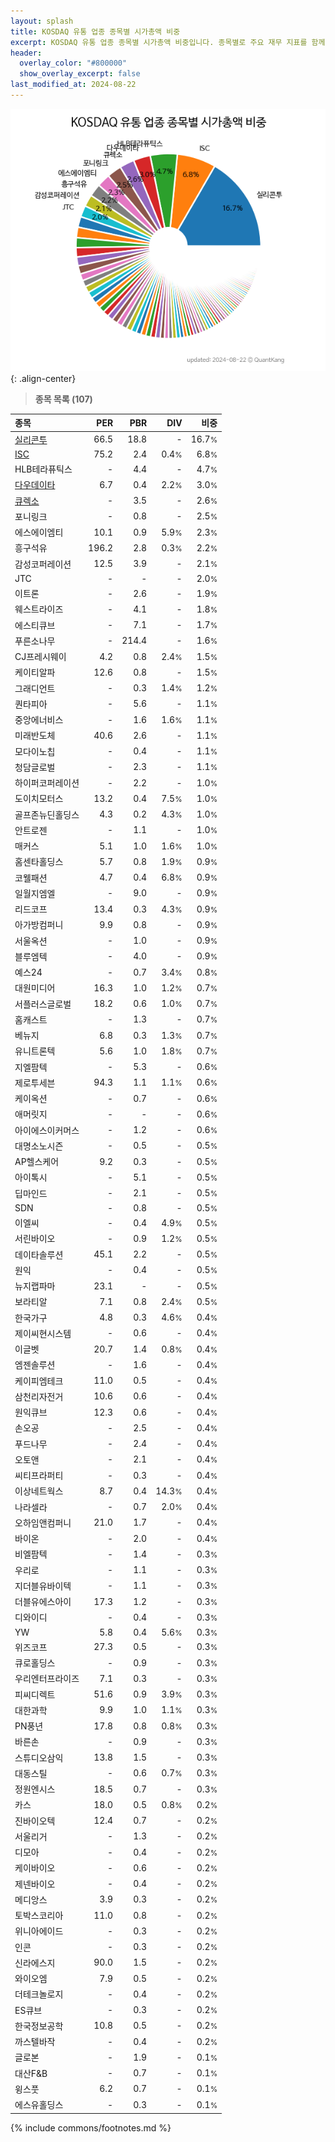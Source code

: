 ```yaml
---
layout: splash
title: KOSDAQ 유통 업종 종목별 시가총액 비중
excerpt: KOSDAQ 유통 업종 종목별 시가총액 비중입니다. 종목별로 주요 재무 지표를 함께 표시합니다.
header:
  overlay_color: "#800000"
  show_overlay_excerpt: false
last_modified_at: 2024-08-22
---
```



![KOSDAQ 유통 업종 종목별 시가총액 비중](/stats/sector/images/kosdaq_업종_유통_종목.png){: .align-center}


> **종목 목록 (107)**<a id="list"></a>

| **종목** | **PER** | **PBR** | **DIV** | **비중** |
| :------- | ------: | ------: | ------: | -------: |
| [실리콘투](/257720/) | 66.5 | 18.8 | - | 16.7<small>%</small> |
| [ISC](/095340/) | 75.2 | 2.4 | 0.4<small>%</small> | 6.8<small>%</small> |
| HLB테라퓨틱스 | - | 4.4 | - | 4.7<small>%</small> |
| [다우데이타](/032190/) | 6.7 | 0.4 | 2.2<small>%</small> | 3.0<small>%</small> |
| [큐렉소](/060280/) | - | 3.5 | - | 2.6<small>%</small> |
| 포니링크 | - | 0.8 | - | 2.5<small>%</small> |
| 에스에이엠티 | 10.1 | 0.9 | 5.9<small>%</small> | 2.3<small>%</small> |
| 흥구석유 | 196.2 | 2.8 | 0.3<small>%</small> | 2.2<small>%</small> |
| 감성코퍼레이션 | 12.5 | 3.9 | - | 2.1<small>%</small> |
| JTC | - | - | - | 2.0<small>%</small> |
| 이트론 | - | 2.6 | - | 1.9<small>%</small> |
| 웨스트라이즈 | - | 4.1 | - | 1.8<small>%</small> |
| 에스티큐브 | - | 7.1 | - | 1.7<small>%</small> |
| 푸른소나무 | - | 214.4 | - | 1.6<small>%</small> |
| CJ프레시웨이 | 4.2 | 0.8 | 2.4<small>%</small> | 1.5<small>%</small> |
| 케이티알파 | 12.6 | 0.8 | - | 1.5<small>%</small> |
| 그래디언트 | - | 0.3 | 1.4<small>%</small> | 1.2<small>%</small> |
| 퀀타피아 | - | 5.6 | - | 1.1<small>%</small> |
| 중앙에너비스 | - | 1.6 | 1.6<small>%</small> | 1.1<small>%</small> |
| 미래반도체 | 40.6 | 2.6 | - | 1.1<small>%</small> |
| 모다이노칩 | - | 0.4 | - | 1.1<small>%</small> |
| 청담글로벌 | - | 2.3 | - | 1.1<small>%</small> |
| 하이퍼코퍼레이션 | - | 2.2 | - | 1.0<small>%</small> |
| 도이치모터스 | 13.2 | 0.4 | 7.5<small>%</small> | 1.0<small>%</small> |
| 골프존뉴딘홀딩스 | 4.3 | 0.2 | 4.3<small>%</small> | 1.0<small>%</small> |
| 안트로젠 | - | 1.1 | - | 1.0<small>%</small> |
| 매커스 | 5.1 | 1.0 | 1.6<small>%</small> | 1.0<small>%</small> |
| 홈센타홀딩스 | 5.7 | 0.8 | 1.9<small>%</small> | 0.9<small>%</small> |
| 코웰패션 | 4.7 | 0.4 | 6.8<small>%</small> | 0.9<small>%</small> |
| 일월지엠엘 | - | 9.0 | - | 0.9<small>%</small> |
| 리드코프 | 13.4 | 0.3 | 4.3<small>%</small> | 0.9<small>%</small> |
| 아가방컴퍼니 | 9.9 | 0.8 | - | 0.9<small>%</small> |
| 서울옥션 | - | 1.0 | - | 0.9<small>%</small> |
| 블루엠텍 | - | 4.0 | - | 0.9<small>%</small> |
| 예스24 | - | 0.7 | 3.4<small>%</small> | 0.8<small>%</small> |
| 대원미디어 | 16.3 | 1.0 | 1.2<small>%</small> | 0.7<small>%</small> |
| 서플러스글로벌 | 18.2 | 0.6 | 1.0<small>%</small> | 0.7<small>%</small> |
| 홈캐스트 | - | 1.3 | - | 0.7<small>%</small> |
| 베뉴지 | 6.8 | 0.3 | 1.3<small>%</small> | 0.7<small>%</small> |
| 유니트론텍 | 5.6 | 1.0 | 1.8<small>%</small> | 0.7<small>%</small> |
| 지엘팜텍 | - | 5.3 | - | 0.6<small>%</small> |
| 제로투세븐 | 94.3 | 1.1 | 1.1<small>%</small> | 0.6<small>%</small> |
| 케이옥션 | - | 0.7 | - | 0.6<small>%</small> |
| 애머릿지 | - | - | - | 0.6<small>%</small> |
| 아이에스이커머스 | - | 1.2 | - | 0.6<small>%</small> |
| 대명소노시즌 | - | 0.5 | - | 0.5<small>%</small> |
| AP헬스케어 | 9.2 | 0.3 | - | 0.5<small>%</small> |
| 아이톡시 | - | 5.1 | - | 0.5<small>%</small> |
| 딥마인드 | - | 2.1 | - | 0.5<small>%</small> |
| SDN | - | 0.8 | - | 0.5<small>%</small> |
| 이엘씨 | - | 0.4 | 4.9<small>%</small> | 0.5<small>%</small> |
| 서린바이오 | - | 0.9 | 1.2<small>%</small> | 0.5<small>%</small> |
| 데이타솔루션 | 45.1 | 2.2 | - | 0.5<small>%</small> |
| 원익 | - | 0.4 | - | 0.5<small>%</small> |
| 뉴지랩파마 | 23.1 | - | - | 0.5<small>%</small> |
| 보라티알 | 7.1 | 0.8 | 2.4<small>%</small> | 0.5<small>%</small> |
| 한국가구 | 4.8 | 0.3 | 4.6<small>%</small> | 0.4<small>%</small> |
| 제이씨현시스템 | - | 0.6 | - | 0.4<small>%</small> |
| 이글벳 | 20.7 | 1.4 | 0.8<small>%</small> | 0.4<small>%</small> |
| 엠젠솔루션 | - | 1.6 | - | 0.4<small>%</small> |
| 케이피엠테크 | 11.0 | 0.5 | - | 0.4<small>%</small> |
| 삼천리자전거 | 10.6 | 0.6 | - | 0.4<small>%</small> |
| 원익큐브 | 12.3 | 0.6 | - | 0.4<small>%</small> |
| 손오공 | - | 2.5 | - | 0.4<small>%</small> |
| 푸드나무 | - | 2.4 | - | 0.4<small>%</small> |
| 오토앤 | - | 2.1 | - | 0.4<small>%</small> |
| 씨티프라퍼티 | - | 0.3 | - | 0.4<small>%</small> |
| 이상네트웍스 | 8.7 | 0.4 | 14.3<small>%</small> | 0.4<small>%</small> |
| 나라셀라 | - | 0.7 | 2.0<small>%</small> | 0.4<small>%</small> |
| 오하임앤컴퍼니 | 21.0 | 1.7 | - | 0.4<small>%</small> |
| 바이온 | - | 2.0 | - | 0.4<small>%</small> |
| 비엘팜텍 | - | 1.4 | - | 0.3<small>%</small> |
| 우리로 | - | 1.1 | - | 0.3<small>%</small> |
| 지더블유바이텍 | - | 1.1 | - | 0.3<small>%</small> |
| 더블유에스아이 | 17.3 | 1.2 | - | 0.3<small>%</small> |
| 디와이디 | - | 0.4 | - | 0.3<small>%</small> |
| YW | 5.8 | 0.4 | 5.6<small>%</small> | 0.3<small>%</small> |
| 위즈코프 | 27.3 | 0.5 | - | 0.3<small>%</small> |
| 큐로홀딩스 | - | 0.9 | - | 0.3<small>%</small> |
| 우리엔터프라이즈 | 7.1 | 0.3 | - | 0.3<small>%</small> |
| 피씨디렉트 | 51.6 | 0.9 | 3.9<small>%</small> | 0.3<small>%</small> |
| 대한과학 | 9.9 | 1.0 | 1.1<small>%</small> | 0.3<small>%</small> |
| PN풍년 | 17.8 | 0.8 | 0.8<small>%</small> | 0.3<small>%</small> |
| 바른손 | - | 0.9 | - | 0.3<small>%</small> |
| 스튜디오삼익 | 13.8 | 1.5 | - | 0.3<small>%</small> |
| 대동스틸 | - | 0.6 | 0.7<small>%</small> | 0.3<small>%</small> |
| 정원엔시스 | 18.5 | 0.7 | - | 0.3<small>%</small> |
| 카스 | 18.0 | 0.5 | 0.8<small>%</small> | 0.2<small>%</small> |
| 진바이오텍 | 12.4 | 0.7 | - | 0.2<small>%</small> |
| 서울리거 | - | 1.3 | - | 0.2<small>%</small> |
| 디모아 | - | 0.4 | - | 0.2<small>%</small> |
| 케이바이오 | - | 0.6 | - | 0.2<small>%</small> |
| 제넨바이오 | - | 0.4 | - | 0.2<small>%</small> |
| 메디앙스 | 3.9 | 0.3 | - | 0.2<small>%</small> |
| 토박스코리아 | 11.0 | 0.8 | - | 0.2<small>%</small> |
| 위니아에이드 | - | 0.3 | - | 0.2<small>%</small> |
| 인콘 | - | 0.3 | - | 0.2<small>%</small> |
| 신라에스지 | 90.0 | 1.5 | - | 0.2<small>%</small> |
| 와이오엠 | 7.9 | 0.5 | - | 0.2<small>%</small> |
| 더테크놀로지 | - | 0.4 | - | 0.2<small>%</small> |
| ES큐브 | - | 0.3 | - | 0.2<small>%</small> |
| 한국정보공학 | 10.8 | 0.5 | - | 0.2<small>%</small> |
| 까스텔바작 | - | 0.4 | - | 0.2<small>%</small> |
| 글로본 | - | 1.9 | - | 0.1<small>%</small> |
| 대산F&B | - | 0.7 | - | 0.1<small>%</small> |
| 윙스풋 | 6.2 | 0.7 | - | 0.1<small>%</small> |
| 에스유홀딩스 | - | 0.3 | - | 0.1<small>%</small> |

{% include commons/footnotes.md %}
